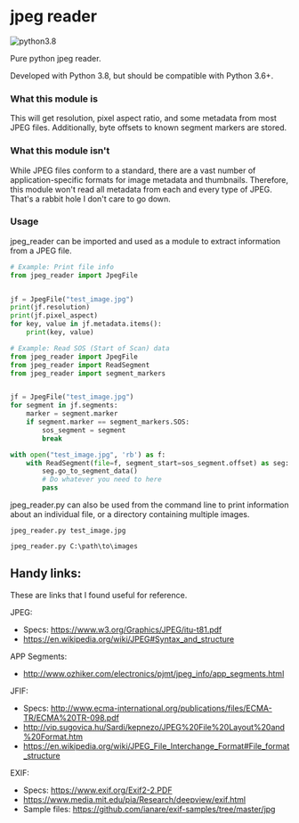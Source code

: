 # jpeg reader
![python3.8](https://img.shields.io/badge/python-3.8-blue.svg)

Pure python jpeg reader.

Developed with Python 3.8, but should be compatible with Python 3.6+.

### What this module is
This will get resolution, pixel aspect ratio, and some metadata from most JPEG files.
Additionally, byte offsets to known segment markers are stored.

### What this module isn't
While JPEG files conform to a standard, there are a vast number of application-specific formats for image metadata and thumbnails.
Therefore, this module won't read all metadata from each and every type of JPEG.
That's a rabbit hole I don't care to go down.

### Usage
jpeg_reader can be imported and used as a module to extract information from a JPEG file.

```python
# Example: Print file info
from jpeg_reader import JpegFile


jf = JpegFile("test_image.jpg")
print(jf.resolution)
print(jf.pixel_aspect)
for key, value in jf.metadata.items():
    print(key, value)
```

```python
# Example: Read SOS (Start of Scan) data
from jpeg_reader import JpegFile
from jpeg_reader import ReadSegment
from jpeg_reader import segment_markers


jf = JpegFile("test_image.jpg")
for segment in jf.segments:
    marker = segment.marker
    if segment.marker == segment_markers.SOS:
        sos_segment = segment
        break

with open("test_image.jpg", 'rb') as f:
    with ReadSegment(file=f, segment_start=sos_segment.offset) as seg:
        seg.go_to_segment_data()
        # Do whatever you need to here
        pass
```

jpeg_reader.py can also be used from the command line to print information about an individual file, or a directory containing multiple images.

`jpeg_reader.py test_image.jpg`

`jpeg_reader.py C:\path\to\images`

## Handy links:

These are links that I found useful for reference.

JPEG: 
* Specs: https://www.w3.org/Graphics/JPEG/itu-t81.pdf
* https://en.wikipedia.org/wiki/JPEG#Syntax_and_structure

APP Segments:
* http://www.ozhiker.com/electronics/pjmt/jpeg_info/app_segments.html

JFIF:
* Specs: http://www.ecma-international.org/publications/files/ECMA-TR/ECMA%20TR-098.pdf
* http://vip.sugovica.hu/Sardi/kepnezo/JPEG%20File%20Layout%20and%20Format.htm
* https://en.wikipedia.org/wiki/JPEG_File_Interchange_Format#File_format_structure

EXIF:
* Specs: https://www.exif.org/Exif2-2.PDF
* https://www.media.mit.edu/pia/Research/deepview/exif.html
* Sample files: https://github.com/ianare/exif-samples/tree/master/jpg
